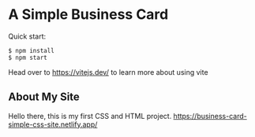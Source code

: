 # A Simple Business Card

Quick start:
```
$ npm install
$ npm start
````
Head over to https://vitejs.dev/ to learn more about using vite

## About My Site

Hello there, this is my first CSS and HTML project.
https://business-card-simple-css-site.netlify.app/

